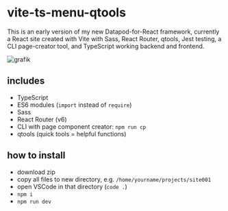 # vite-ts-menu-qtools

This is an early version of my new Datapod-for-React framework, currently a React site created with Vite with Sass, React Router, qtools, Jest testing, a CLI page-creator tool, and TypeScript working backend and frontend.

![grafik](https://user-images.githubusercontent.com/446574/200960596-bdc5bd34-ca8c-4c03-9c0f-e67e9bf7d111.png)

## includes

- TypeScript
- ES6 modules (`import` instead of `require`)
- Sass
- React Router (v6)
- CLI with page component creator: `npm run cp`
- qtools (quick tools = helpful functions)

## how to install

- download zip
- copy all files to new directory, e.g. `/home/yourname/projects/site001`
- open VSCode in that directory (`code .`)
- `npm i`
- `npm run dev`
